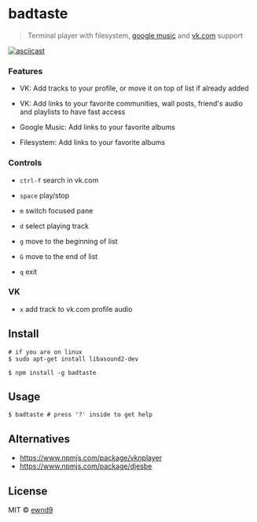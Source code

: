 # badtaste

> Terminal player with filesystem, [google music](https://play.google.com/music/) and [vk.com](http://vk.com/) support

[![asciicast](https://asciinema.org/a/1proyy66zkdnjtbu3rslixdsz.png??theme=solarized-dark)](https://asciinema.org/a/1proyy66zkdnjtbu3rslixdsz)

### Features

- VK: Add tracks to your profile, or move it on top of list if already added

- VK: Add links to your favorite communities, wall posts, friend's audio and playlists to have fast access

- Google Music: Add links to your favorite albums

- Filesystem: Add links to your favorite albums

### Controls

- `ctrl-f` search in vk.com
- `space` play/stop
- `m` switch focused pane

- `d` select playing track
- `g` move to the beginning of list
- `G` move to the end of list
- `q` exit

### VK

- `x` add track to vk.com profile audio

## Install

```
# if you are on linux
$ sudo apt-get install libasound2-dev

$ npm install -g badtaste
```

## Usage

```
$ badtaste # press '?' inside to get help
```

## Alternatives

- https://www.npmjs.com/package/vknplayer
- https://www.npmjs.com/package/djesbe

## License

MIT © [ewnd9](http://ewnd9.com)
